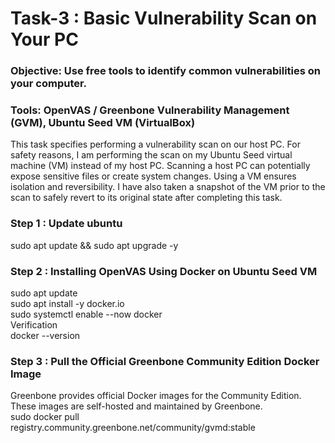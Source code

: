 # Task-3 :  Basic Vulnerability Scan on Your PC

### Objective: Use free tools to identify common vulnerabilities on your computer.
### Tools:  OpenVAS / Greenbone Vulnerability Management (GVM), Ubuntu Seed VM (VirtualBox)

This task specifies performing a vulnerability scan on our host PC. For safety reasons, I am performing the scan on my Ubuntu Seed virtual machine (VM) instead of my host PC.
Scanning a host PC can potentially expose sensitive files or create system changes. Using a VM ensures isolation and reversibility. I have also taken a snapshot of the VM prior to the scan to safely revert to its original state after completing this task.

### Step 1 : Update ubuntu
sudo apt update && sudo apt upgrade -y

### Step 2 : Installing OpenVAS Using Docker on Ubuntu Seed VM
sudo apt update <br>
sudo apt install -y docker.io <br>
sudo systemctl enable --now docker <br>
Verification <br>
docker --version

### Step 3 : Pull the Official Greenbone Community Edition Docker Image
Greenbone provides official Docker images for the Community Edition. These images are self-hosted and maintained by Greenbone. <br>
sudo docker pull registry.community.greenbone.net/community/gvmd:stable
